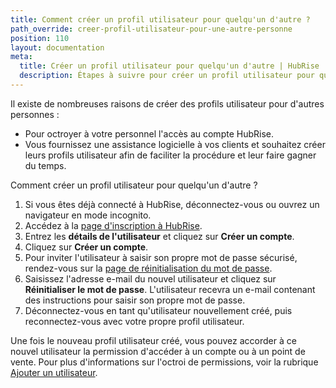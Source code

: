 ```yaml
---
title: Comment créer un profil utilisateur pour quelqu'un d'autre ?
path_override: creer-profil-utilisateur-pour-une-autre-personne
position: 110
layout: documentation
meta:
  title: Créer un profil utilisateur pour quelqu'un d'autre | HubRise
  description: Étapes à suivre pour créer un profil utilisateur pour quelqu'un d'autre sur HubRise. Accordez l'accès à votre personnel ou fournissez une assistance à vos clients.
---
```


Il existe de nombreuses raisons de créer des profils utilisateur pour d'autres personnes :

- Pour octroyer à votre personnel l'accès au compte HubRise.
- Vous fournissez une assistance logicielle à vos clients et souhaitez créer leurs profils utilisateur afin de faciliter la procédure et leur faire gagner du temps.

Comment créer un profil utilisateur pour quelqu'un d'autre ?

1. Si vous êtes déjà connecté à HubRise, déconnectez-vous ou ouvrez un navigateur en mode incognito.
1. Accédez à la [page d'inscription à HubRise](https://manager.hubrise.com/signup?locale=fr-FR).
1. Entrez les **détails de l'utilisateur** et cliquez sur **Créer un compte**.
1. Cliquez sur **Créer un compte**.
1. Pour inviter l'utilisateur à saisir son propre mot de passe sécurisé, rendez-vous sur la [page de réinitialisation du mot de passe](https://manager.hubrise.com/reset_password/new?locale=fr-FR).
1. Saisissez l'adresse e-mail du nouvel utilisateur et cliquez sur **Réinitialiser le mot de passe**. L'utilisateur recevra un e-mail contenant des instructions pour saisir son propre mot de passe.
1. Déconnectez-vous en tant qu'utilisateur nouvellement créé, puis reconnectez-vous avec votre propre profil utilisateur.

Une fois le nouveau profil utilisateur créé, vous pouvez accorder à ce nouvel utilisateur la permission d'accéder à un compte ou à un point de vente. Pour plus d'informations sur l'octroi de permissions, voir la rubrique [Ajouter un utilisateur](/docs/permissions#add-user).
